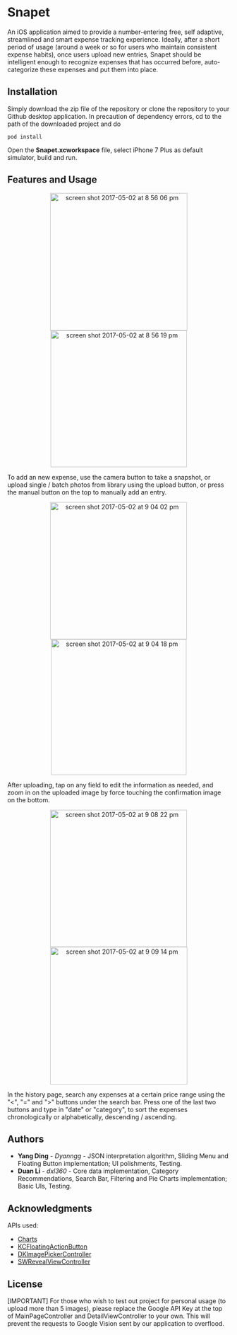 # Snapet

An iOS application aimed to provide a number-entering free, self adaptive, streamlined and smart expense tracking experience. Ideally, after a short period of usage (around a week or so for users who maintain consistent expense habits), once users upload new entries, Snapet should be intelligent enough to recognize expenses that has occurred before, auto-categorize these expenses and put them into place. 
<br />

## Installation

Simply download the zip file of the repository or clone the repository to your Github desktop application. 
In precaution of dependency errors, cd to the path of the downloaded project and do
```
pod install
```
Open the **Snapet.xcworkspace** file, select iPhone 7 Plus as default simulator, build and run.
<br />

## Features and Usage

<p align="center">
<img width="311" alt="screen shot 2017-05-02 at 8 56 06 pm" src="https://cloud.githubusercontent.com/assets/11527024/25645193/d50440cc-2f79-11e7-8c38-9cdbaaf1ff4f.png"> <img width="309" alt="screen shot 2017-05-02 at 8 56 19 pm" src="https://cloud.githubusercontent.com/assets/11527024/25645237/18e08eae-2f7a-11e7-8dec-97950de8e665.png">
</p>

  To add an new expense, use the camera button to take a snapshot, or upload single / batch photos from library using the upload button, or press the manual button on the top to manually add an entry.

<p align="center">
<img width="310" alt="screen shot 2017-05-02 at 9 04 02 pm" src="https://cloud.githubusercontent.com/assets/11527024/25645324/064183b0-2f7b-11e7-88d5-3e71da06a968.png">  <img width="307" alt="screen shot 2017-05-02 at 9 04 18 pm" src="https://cloud.githubusercontent.com/assets/11527024/25645333/10b3afe4-2f7b-11e7-9d50-e54efd92a1f1.png">
</p>

  After uploading, tap on any field to edit the information as needed, and zoom in on the uploaded image by force touching the confirmation image on the bottom.

<p align="center">
<img width="310" alt="screen shot 2017-05-02 at 9 08 22 pm" src="https://cloud.githubusercontent.com/assets/11527024/25645395/a761507c-2f7b-11e7-83e1-e663380d8f71.png"> <img width="311" alt="screen shot 2017-05-02 at 9 09 14 pm" src="https://cloud.githubusercontent.com/assets/11527024/25645399/b19a730c-2f7b-11e7-993b-96aa09e2d651.png">
</p>

  In the history page, search any expenses at a certain price range using the "<", "=" and ">" buttons under the search bar. Press one of the last two buttons and type in "date" or "category", to sort the expenses chronologically or alphabetically, descending / ascending.
  <br />
  
  
## Authors

* **Yang Ding** - *Dyanngg* - JSON interpretation algorithm, Sliding Menu and Floating Button implementation; UI polishments, Testing.
* **Duan Li** - *dxl360* - Core data implementation, Category Recommendations, Search Bar, Filtering and Pie Charts implementation; Basic UIs, Testing.


## Acknowledgments

APIs used: <br />
* [Charts](https://github.com/danielgindi/Charts)
* [KCFloatingActionButton](https://github.com/kciter/Floaty)
* [DKImagePickerController](https://github.com/zhangao0086/DKImagePickerController)
* [SWRevealViewController](https://github.com/John-Lluch/SWRevealViewController)


## License

[IMPORTANT] For those who wish to test out project for personal usage (to upload more than 5 images), please replace the Google API Key at the top of MainPageController and DetailViewController to your own. This will prevent the requests to Google Vision sent by our application to overflood.
